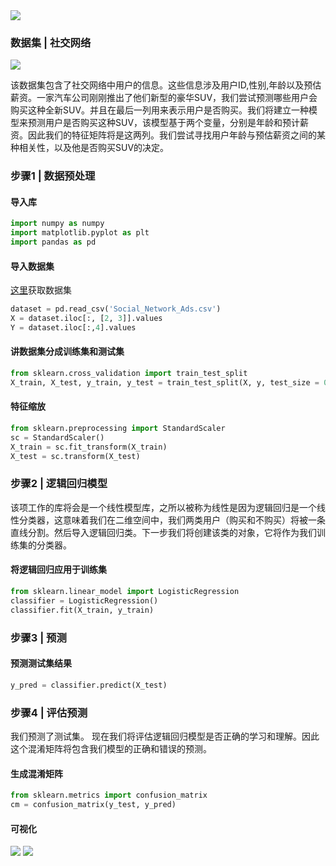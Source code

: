 <div style="align: center">
<img src="https://github.com/MachineLearning100/100-Days-Of-ML-Code/blob/master/Info-graphs/Day%204.jpg?raw=true"/>
</div>

### 数据集 | 社交网络

<div style="align: center">
<img src="https://github.com/MachineLearning100/100-Days-Of-ML-Code/blob/master/Other%20Docs/data.png?raw=true"/>
</div>

该数据集包含了社交网络中用户的信息。这些信息涉及用户ID,性别,年龄以及预估薪资。一家汽车公司刚刚推出了他们新型的豪华SUV，我们尝试预测哪些用户会购买这种全新SUV。并且在最后一列用来表示用户是否购买。我们将建立一种模型来预测用户是否购买这种SUV，该模型基于两个变量，分别是年龄和预计薪资。因此我们的特征矩阵将是这两列。我们尝试寻找用户年龄与预估薪资之间的某种相关性，以及他是否购买SUV的决定。

### 步骤1 | 数据预处理
#### 导入库

```python
import numpy as numpy
import matplotlib.pyplot as plt
import pandas as pd
```

#### 导入数据集
[这里](https://github.com/Avik-Jain/100-Days-Of-ML-Code/blob/master/datasets/Social_Network_Ads.csv)获取数据集 

```python
dataset = pd.read_csv('Social_Network_Ads.csv')
X = dataset.iloc[:, [2, 3]].values
Y = dataset.iloc[:,4].values
```

#### 讲数据集分成训练集和测试集

```python
from sklearn.cross_validation import train_test_split
X_train, X_test, y_train, y_test = train_test_split(X, y, test_size = 0.25, random_state = 0)
```

#### 特征缩放

```python
from sklearn.preprocessing import StandardScaler
sc = StandardScaler()
X_train = sc.fit_transform(X_train)
X_test = sc.transform(X_test)
```

### 步骤2 | 逻辑回归模型

该项工作的库将会是一个线性模型库，之所以被称为线性是因为逻辑回归是一个线性分类器，这意味着我们在二维空间中，我们两类用户（购买和不购买）将被一条直线分割。然后导入逻辑回归类。下一步我们将创建该类的对象，它将作为我们训练集的分类器。

#### 将逻辑回归应用于训练集

```python
from sklearn.linear_model import LogisticRegression
classifier = LogisticRegression()
classifier.fit(X_train, y_train)
```

### 步骤3 | 预测

#### 预测测试集结果
```python
y_pred = classifier.predict(X_test)
```

### 步骤4 | 评估预测

我们预测了测试集。 现在我们将评估逻辑回归模型是否正确的学习和理解。因此这个混淆矩阵将包含我们模型的正确和错误的预测。

#### 生成混淆矩阵

```python
from sklearn.metrics import confusion_matrix
cm = confusion_matrix(y_test, y_pred)
```

#### 可视化

![](https://github.com/MachineLearning100/100-Days-Of-ML-Code/blob/master/Other%20Docs/LR_training.png?raw=true)
![](https://github.com/MachineLearning100/100-Days-Of-ML-Code/blob/master/Other%20Docs/LR_test.png?raw=true) 























